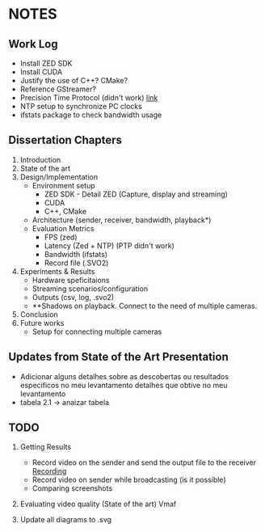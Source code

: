 # NOTES

## Work Log
* Install ZED SDK
* Install CUDA
* Justify the use of C++? CMake?
* Reference GStreamer?
* Precision Time Protocol (didn't work) [link](https://www.stereolabs.com/docs/video/multi-camera#configure-the-ptp-service-to-synchronize-the-devices)
* NTP setup to synchronize PC clocks
* ifstats package to check bandwidth usage

## Dissertation Chapters
1. Introduction
2. State of the art
3. Design/Implementation
   - Environment setup
     - ZED SDK - Detail ZED (Capture, display and streaming)
     - CUDA
     - C++, CMake
   - Architecture (sender, receiver, bandwidth, playback*)
   - Evaluation Metrics
     - FPS (zed)
     - Latency (Zed + NTP) (PTP didn't work)
     - Bandwidth (ifstats)
     - Record file (.SVO2)
4. Experiments & Results
   - Hardware speficitaions
   - Streaming scenarios/configuration
   - Outputs (csv, log, .svo2)
   - **Shadows on playback. Connect to the need of multiple cameras.
5. Conclusion
6. Future works
   - Setup for connecting multiple cameras

## Updates from State of the Art Presentation
- Adicionar alguns detalhes sobre as descobertas ou resultados especificos no meu levantamento detalhes que obtive no meu levantamento
- tabela 2.1 -> anaizar tabela

## TODO
1. Getting Results
	  - Record video on the sender and send the output file to the receiver [Recording](https://www.stereolabs.com/docs/video/recording) 
	  - Record video on sender while broadcasting (is it possible)
	  - Comparing screenshots
	  
2. Evaluating video quality (State of the art) Vmaf
3. Update all diagrams to .svg
